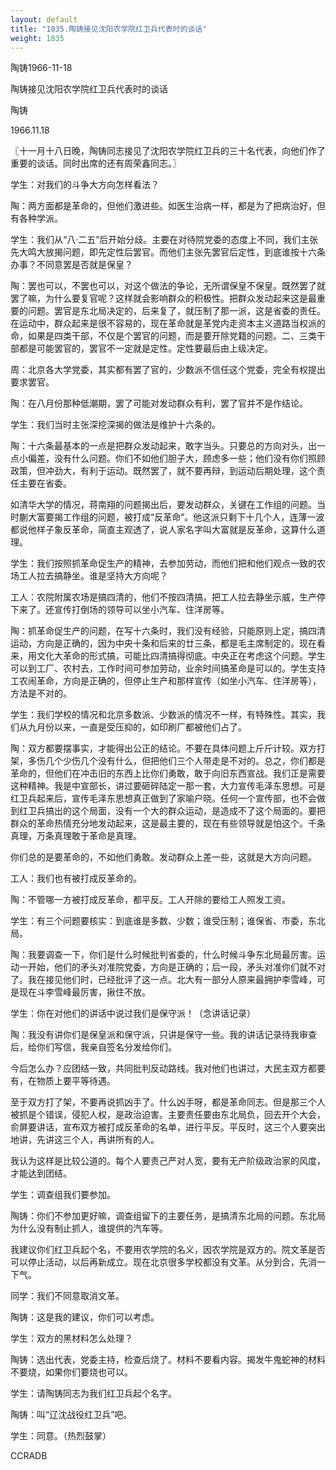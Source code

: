 ```yaml
---
layout: default
title: "1835.陶铸接见沈阳农学院红卫兵代表时的谈话"
weight: 1835
---
```


陶铸1966-11-18

陶铸接见沈阳农学院红卫兵代表时的谈话

陶铸

1966.11.18

〖十一月十八日晚，陶铸同志接见了沈阳农学院红卫兵的三十名代表，向他们作了重要的谈话。同时出席的还有周荣鑫同志。〗

学生：对我们的斗争大方向怎样看法？

陶：两方面都是革命的，但他们激进些。如医生治病一样，都是为了把病治好，但有各种学派。

学生：我们从“八·二五”后开始分歧。主要在对待院党委的态度上不同，我们主张先大鸣大放揭问题，即先定性后罢官。而他们主张先罢官后定性，到底谁按十六条办事？不同意罢是否就是保皇？

陶：罢也可以，不罢也可以，对这个做法的争论，无所谓保皇不保皇。既然罢了就罢了嘛，为什么要复官呢？这样就会影响群众的积极性。把群众发动起来这是最重要的问题。罢官是东北局决定的，后来复了，就压制了那一派，这是省委的责任。在运动中，群众起来是很不容易的，现在革命就是革党内走资本主义道路当权派的命，如果是四类干部，不仅是个罢官的问题，而是要开除党籍的问题。二、三类干部都是可能罢官的，罢官不一定就是定性。定性要最后由上级决定。

周：北京各大学党委，其实都有罢了官的，少数派不信任这个党委，完全有权提出要求罢官。

陶：在八月份那种低潮期，罢了可能对发动群众有利，罢了官并不是作结论。

学生：我们当时主张深挖深揭的做法是维护十六条的。

陶：十六条最基本的一点是把群众发动起来，敢字当头。只要总的方向对头，出一点小偏差，没有什么问题。你们不如他们胆子大，顾虑多一些；他们没有你们照顾政策，但冲劲大，有利于运动。既然罢了，就不要再辩，到运动后期处理，这个责任主要在省委。

如清华大学的情况，蒋南翔的问题揭出后，要发动群众，关键在工作组的问题。当时蒯大富要揭工作组的问题，被打成“反革命”。他这派只剩下十几个人，连薄一波都说他样子象反革命，简直主观透了，说人家名字叫大富就是反革命，这算什么道理。

学生：我们按照抓革命促生产的精神，去参加劳动，而他们把和他们观点一致的农场工人拉去搞静坐。谁是坚持大方向呢？

工人：农院附属农场是搞四清的，他们不按四清搞，把工人拉去静坐示威，生产停下来了。还宣传打倒场的领导可以坐小汽车、住洋房等。

陶：抓革命促生产的问题，在写十六条时，我们没有经验，只能原则上定，搞四清运动，方向是正确的，因为中央十条和后来的廿三条，都是毛主席制定的。现在看来，用文化大革命的形式搞，可能比四清搞得彻底。中央正在考虑这个问题。学生可以到工厂、农村去，工作时间可参加劳动，业余时间搞革命是可以的。学生支持工农闹革命，方向是正确的，但停止生产和那样宣传（如坐小汽车、住洋房等），方法是不对的。

学生：我们学校的情况和北京多数派、少数派的情况不一样，有特殊性。其实，我们从九月份以来，一直是受压抑的，如印刷厂都被他们占了。

陶：双方都要摆事实，才能得出公正的结论。不要在具体问题上斤斤计较。双方打架，多伤几个少伤几个没有什么，但把他们三个人带走是不对的。总之，你们都是革命的，但他们在冲击旧的东西上比你们勇敢，敢于向旧东西宣战。我们正是需要这种精神。我是中宣部长，讲过要砸碎陆定一那一套，大力宣传毛泽东思想。可是红卫兵起来后，宣传毛泽东思想真正做到了家喻户晓。任何一个宣传部，也不会做到红卫兵搞出的这个局面，没有一个大的群众运动，是造成不了这个局面的。要把群众的革命热情充分地发动起来，这是最主要的，现在有些领导就是怕这个。千条真理，万条真理敢于革命是真理。

你们总的是要革命的，不如他们勇敢。发动群众上差一些，这就是大方向问题。

工人：我们也有被打成反革命的。

陶：不管哪一方被打成反革命，都平反。工人开除的要给工人照发工资。

学生：有三个问题要核实：到底谁是多数、少数；谁受压制；谁保省、市委，东北局。

陶：我要调查一下，你们是什么时候批判省委的，什么时候斗争东北局最厉害。运动一开始，他们的矛头对准院党委，方向是正确的；后一段，矛头对准你们就不对了。我在接见他们时，已经批评了这一点。北大有一部分人原来最拥护李雪峰，可是现在斗李雪峰最厉害，揪住不放。

学生：你在对他们的讲话中说过我们是保守派！（念讲话记录）

陶：我没有讲你们是保皇派和保守派，只讲是保守一些。我的讲话记录待我审查后，给你们写信，我亲自签名分发给你们。

今后怎么办？应团结一致，共同批判反动路线。我对他们也讲过，大民主双方都要有，在物质上要平等待遇。

至于双方打了架，不要再说抓凶手了。什么凶手呀，都是革命同志。但是那三个人被抓是个错误，侵犯人权，是政治迫害。主要责任要由东北局负，回去开个大会，俞屏要讲话，宣布双方被打成反革命的名单，进行平反。平反时，这三个人要突出地讲，先讲这三个人，再讲所有的人。

我认为这样是比较公道的。每个人要责己严对人宽，要有无产阶级政治家的风度，才能达到团结。

学生：调查组我们要参加。

陶铸：你们不参加更好嘛，调查组留下的主要任务，是搞清东北局的问题。东北局为什么没有制止抓人，谁提供的汽车等。

我建议你们红卫兵起个名，不要用农学院的名义，因农学院是双方的。院文革是否可以停止活动，以后再新成立。现在北京很多学校都没有文革。从分到合，先消一下气。

同学：我们不同意取消文革。

陶铸：这是我的建议，你们可以考虑。

学生：双方的黑材料怎么处理？

陶铸：选出代表，党委主持，检查后烧了。材料不要看内容。揭发牛鬼蛇神的材料不要烧，如果你们要烧也可以。

学生：请陶铸同志为我们红卫兵起个名字。

陶铸：叫“辽沈战役红卫兵”吧。

学生：同意。（热烈鼓掌）

CCRADB

